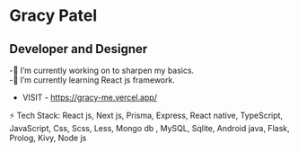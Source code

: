 # Gracy Patel 
## Developer and Designer

-🔭 I’m currently working on to sharpen my basics. <br/>
-🌱 I’m currently learning React js framework.
- VISIT - https://gracy-me.vercel.app/

<!--
**gracyspatel/gracyspatel** is a ✨ _special_ ✨ repository because its `README.md` (this file) appears on your GitHub profile.

Here are some ideas to get you started:

- 🔭 I’m currently working on to sharpen by basics.
- 🌱 I’m currently learning React js framework.
- 👯 I’m looking to collaborate on ...
- 🤔 I’m looking for help with ...
- 💬 Ask me about ...
- 📫 How to reach me: ...
- 😄 Pronouns: ...
- ⚡ Fun fact: ...
-->

 ⚡  Tech Stack: React js, Next js, Prisma, Express, React native, TypeScript, JavaScript, Css, Scss, Less, Mongo db , MySQL, Sqlite, Android java, Flask, Prolog, Kivy, Node js 
